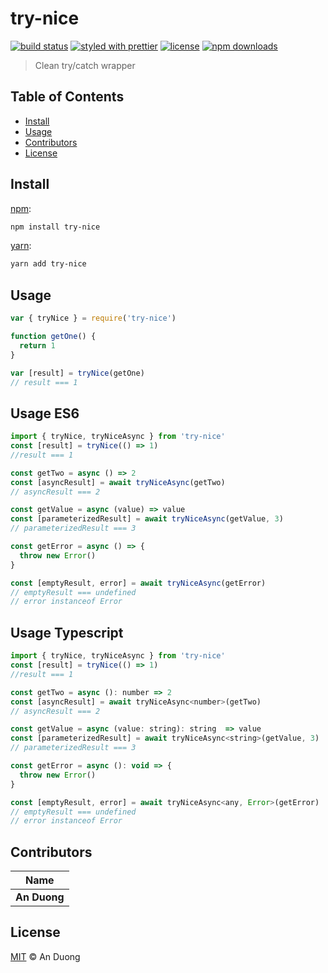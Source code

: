 # try-nice

[![build status](https://img.shields.io/travis/com/anduong96/try-nice.svg)](https://travis-ci.com/anduong96/try-nice)
[![styled with prettier](https://img.shields.io/badge/styled_with-prettier-ff69b4.svg)](https://github.com/prettier/prettier)
[![license](https://img.shields.io/github/license/anduong96/try-nice.svg)](LICENSE)
[![npm downloads](https://img.shields.io/npm/dt/try-nice.svg)](https://npm.im/try-nice)

> Clean try/catch wrapper


## Table of Contents

* [Install](#install)
* [Usage](#usage)
* [Contributors](#contributors)
* [License](#license)


## Install

[npm][]:

```sh
npm install try-nice
```

[yarn][]:

```sh
yarn add try-nice
```


## Usage

```js
var { tryNice } = require('try-nice')

function getOne() {
  return 1
}

var [result] = tryNice(getOne)
// result === 1
```

## Usage ES6

```js
import { tryNice, tryNiceAsync } from 'try-nice'
const [result] = tryNice(() => 1)
//result === 1

const getTwo = async () => 2
const [asyncResult] = await tryNiceAsync(getTwo)
// asyncResult === 2

const getValue = async (value) => value
const [parameterizedResult] = await tryNiceAsync(getValue, 3)
// parameterizedResult === 3

const getError = async () => {
  throw new Error()
}

const [emptyResult, error] = await tryNiceAsync(getError)
// emptyResult === undefined
// error instanceof Error
```

## Usage Typescript
```js
import { tryNice, tryNiceAsync } from 'try-nice'
const [result] = tryNice(() => 1)
//result === 1

const getTwo = async (): number => 2
const [asyncResult] = await tryNiceAsync<number>(getTwo)
// asyncResult === 2

const getValue = async (value: string): string  => value
const [parameterizedResult] = await tryNiceAsync<string>(getValue, 3)
// parameterizedResult === 3

const getError = async (): void => {
  throw new Error()
}

const [emptyResult, error] = await tryNiceAsync<any, Error>(getError)
// emptyResult === undefined
// error instanceof Error
```


## Contributors

| Name         |
| ------------ |
| **An Duong** |


## License

[MIT](LICENSE) © An Duong


##

[npm]: https://www.npmjs.com/

[yarn]: https://yarnpkg.com/
